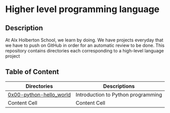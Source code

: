 # Higher level programming language
## Description
At Alx Holberton School, we learn by doing. We have projects everyday that we have to push on GitHub in order for an automatic review to be done. This repository contains directories each corresponding to a high-level language project
## Table of Content
| Directories  | Descriptions |
| ------------- | ------------- |
|[0x00-python-hello_world](0x00-python-hello_world)| Introduction to Python programming  |
| Content Cell  | Content Cell  |
